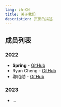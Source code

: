```yaml
---
lang: zh-CN
title: 关于我们
description: 页面的描述
---
```



## 成员列表

### 2022
- **Spring** - [GitHub](https://github.com/choushunn)
- Ryan Cheng - [GitHub](https://github.com/Ryancheng236)
- 卿绍勋 - [GitHub](https://github.com/shelterofLUV)

### 2023
- ...

